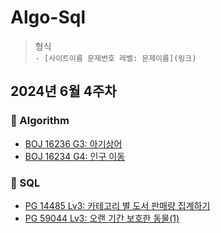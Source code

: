 # Algo-Sql
> 형식  
`- [사이트이름 문제번호 레벨: 문제이름](링크)`

## 2024년 6월 4주차

### 🥔 Algorithm
- [BOJ 16236 G3: 아기상어](https://www.acmicpc.net/problem/16236)
- [BOJ 16234 G4: 인구 이동](https://www.acmicpc.net/problem/16234)




### 🥔 SQL
- [PG 14485 Lv3: 카테고리 별 도서 판매량 집계하기](https://school.programmers.co.kr/learn/courses/30/lessons/144855)
- [PG 59044 Lv3: 오랜 기간 보호한 동물(1)](https://school.programmers.co.kr/learn/courses/30/lessons/59044)